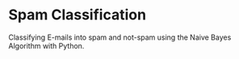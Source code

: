 # Spam Classification
Classifying E-mails into spam and not-spam using the Naive Bayes Algorithm with Python.
